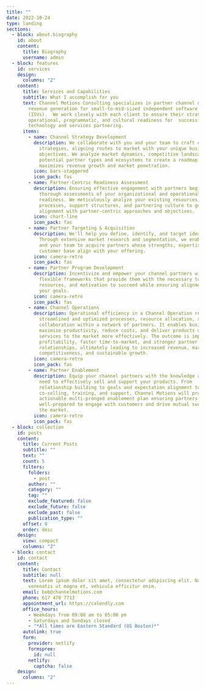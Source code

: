 ```yaml
---
title: ""
date: 2022-10-24
type: landing
sections:
  - block: about.biography
    id: about
    content:
      title: Biography
      username: admin
  - block: features
    id: services
    design:
      columns: "2"
    content:
      title: Services and Capabilities
      subtitle: What I accomplish for you
      text: Channel Motions Consulting specializes in partner channel development and
        revenue generation for small-to-mid-sized independent software vendors
        (ISVs).  We work closely with each client to ensure their strategic,
        operational, programmatic, and cultural readiness for  successful
        technology and services partnering.
      items:
        - name: Channel Strategy Development
          description: We collaborate with you and your team to craft effective channel
            strategies, aligning routes to market with your unique business
            objectives. We analyze market dynamics, competitive landscapes, and
            potential partner types and ecosystems to create a roadmap that
            maximizes revenue growth and market penetration.
          icon: bars-staggered
          icon_pack: fas
        - name: Partner-Centric Readiness Assessment
          description: Ensuring effective engagement with partners begins with conducting
            thorough assessments of your organizational and operational
            readiness. We meticulously analyze your existing resources,
            processes, support structures, and partnering culture to guarantee
            alignment with partner-centric approaches and objectives.
          icon: chart-line
          icon_pack: fas
        - name: Partner Targeting & Acquisition
          description: We'll help you define, identify, and target ideal channel partners.
            Through extensive market research and segmentation, we enable you
            and your team to acquire partners whose strengths, expertise, and
            customer base align with your offering.
          icon: camera-retro
          icon_pack: fas
        - name: Partner Program Development
          description: Incentivize and empower your channel partners with cohesive,
            flexible frameworks that provide them with the necessary tools,
            resources, and motivation to succeed while ensuring alignment with
            your goals.
          icon: camera-retro
          icon_pack: fas
        - name: Channel Operations
          description: Operational efficiency in a Channel Operation refers to the
            streamlined and optimized processes, resource allocation, and
            collaboration within a network of partners. It enables businesses to
            maximize productivity, reduce costs, and deliver products or
            services to the market more effectively. The outcome is improved
            profitability, faster time-to-market, and stronger partner
            relationships, ultimately leading to increased revenue, market
            competitiveness, and sustainable growth.
          icon: camera-retro
          icon_pack: fas
        - name: Partner Enablement
          description: Equip your channel partners with the knowledge and resources they
            need to effectively sell and support your products. From
            relationship building to goals and expectation alignment to
            co-selling, training, and support, Channel Motions will produce an
            actionable multi-pronged enablement plan ensuring partners are
            well-prepared to engage with customers and drive mutual success in
            the market.
          icon: camera-retro
          icon_pack: fas
  - block: collection
    id: posts
    content:
      title: Current Posts
      subtitle: ""
      text: ""
      count: 5
      filters:
        folders:
          - post
        author: ""
        category: ""
        tag: ""
        exclude_featured: false
        exclude_future: false
        exclude_past: false
        publication_type: ""
      offset: 0
      order: desc
    design:
      view: compact
      columns: "2"
  - block: contact
    id: contact
    content:
      title: Contact
      subtitle: null
      text: Lorem ipsum dolor sit amet, consectetur adipiscing elit. Nam mi diam,
        venenatis ut magna et, vehicula efficitur enim.
      email: bob@channelmotions.com
      phone: 617 470 7713
      appointment_url: https://calendly.com
      office_hours:
        - Weekdays from 09:00 am to 05:00 pm
        - Saturdays and Sundays closed
        - "*All times are Eastern Standard (US Boston)*"
      autolink: true
      form:
        provider: netlify
        formspree:
          id: null
        netlify:
          captcha: false
    design:
      columns: "2"
---
```

